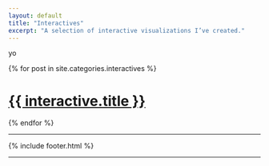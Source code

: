 ```yaml
---
layout: default
title: "Interactives"
excerpt: "A selection of interactive visualizations I’ve created."
---
```

yo
<div class="container">
<div class="row">
    {% for post in site.categories.interactives %}
<div class=".col-xs-6 .col-sm-6">
    <div class="interactive">
    <h1 class="interactive-title">
      <a href="{{ interactive.url }}">
        {{ interactive.title }}
      </a>
    </h1></a>

  {% endfor %}

<hr>
    {% include footer.html %}
<hr>
</div>
</div>

